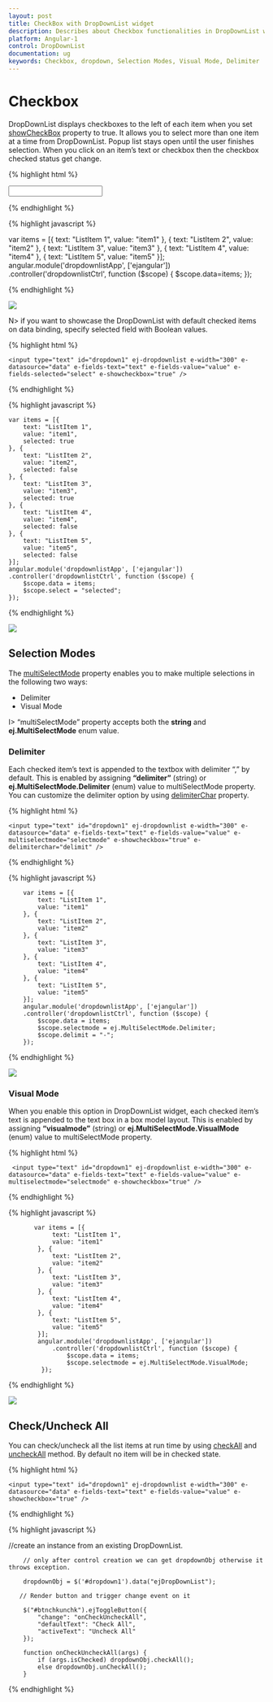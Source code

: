 ```yaml
---
layout: post
title: CheckBox with DropDownList widget 
description: Describes about Checkbox functionalities in DropDownList widget 
platform: Angular-1
control: DropDownList
documentation: ug
keywords: Checkbox, dropdown, Selection Modes, Visual Mode, Delimiter
---
```


# Checkbox

DropDownList displays checkboxes to the left of each item when you set [showCheckBox](http://help.syncfusion.com/api/js/ejdropdownlist#members:showcheckbox) property to true. It allows you to select more than one item at a time from DropDownList. Popup list stays open until the user finishes selection. When you click on an item’s text or checkbox then the checkbox checked status get change.

{% highlight html %}

  <input type="text" id="dropdown1" ej-dropdownlist e-datasource="data" e-fields-text="text" e-fields-value="value" e-showcheckbox="true" />
     
{% endhighlight %}

{% highlight javascript %}

 var items = [{
            text: "ListItem 1",
            value: "item1"
        }, {
            text: "ListItem 2",
            value: "item2"
        }, {
            text: "ListItem 3",
            value: "item3"
        }, {
            text: "ListItem 4",
            value: "item4"
        }, {
            text: "ListItem 5",
            value: "item5"
        }];
    angular.module('dropdownlistApp', ['ejangular'])
    .controller('dropdownlistCtrl', function ($scope) {
        $scope.data=items;
    });

{% endhighlight %}

![](Checkbox_images/Checkbox_img1.png)

N> if you want to showcase the DropDownList with default checked items on data binding, specify selected field with Boolean values.

{% highlight html %}

    <input type="text" id="dropdown1" ej-dropdownlist e-width="300" e-datasource="data" e-fields-text="text" e-fields-value="value" e-fields-selected="select" e-showcheckbox="true" />
     
{% endhighlight %}

{% highlight javascript %}
	
    var items = [{
        text: "ListItem 1",
        value: "item1",
        selected: true
    }, {
        text: "ListItem 2",
        value: "item2",
        selected: false
    }, {
        text: "ListItem 3",
        value: "item3",
        selected: true
    }, {
        text: "ListItem 4",
        value: "item4",
        selected: false
    }, {
        text: "ListItem 5",
        value: "item5",
        selected: false
    }];
    angular.module('dropdownlistApp', ['ejangular'])
    .controller('dropdownlistCtrl', function ($scope) {
        $scope.data = items;
        $scope.select = "selected";
    });
    
{% endhighlight %}

![](Checkbox_images/Checkbox_img2.png)

## Selection Modes

The [multiSelectMode](http://help.syncfusion.com/api/js/ejdropdownlist#members:multiselectmode) property enables you to make multiple selections in the following two ways:

* Delimiter 
* Visual Mode

I> “multiSelectMode” property accepts both the **string** and **ej.MultiSelectMode** enum value.

### Delimiter

Each checked item’s text is appended to the textbox with delimiter “,” by default. This is enabled by assigning **“delimiter”** (string) or **ej.MultiSelectMode.Delimiter** (enum) value to multiSelectMode property. You can customize the delimiter option by using [delimiterChar](http://help.syncfusion.com/api/js/ejdropdownlist#members:delimiterchar) property.

{% highlight html %}

    <input type="text" id="dropdown1" ej-dropdownlist e-width="300" e-datasource="data" e-fields-text="text" e-fields-value="value" e-multiselectmode="selectmode" e-showcheckbox="true" e-delimiterchar="delimit" />
     
{% endhighlight %}

{% highlight javascript %}
	
        var items = [{
            text: "ListItem 1",
            value: "item1"
        }, {
            text: "ListItem 2",
            value: "item2"
        }, {
            text: "ListItem 3",
            value: "item3"
        }, {
            text: "ListItem 4",
            value: "item4"
        }, {
            text: "ListItem 5",
            value: "item5"
        }];
        angular.module('dropdownlistApp', ['ejangular'])
        .controller('dropdownlistCtrl', function ($scope) {
            $scope.data = items;
            $scope.selectmode = ej.MultiSelectMode.Delimiter;
            $scope.delimit = "-";
        });	

{% endhighlight %}

![](Checkbox_images/Checkbox_img3.png)

### Visual Mode

When you enable this option in DropDownList widget, each checked item’s text is appended to the text box in a box model layout. This is enabled by assigning **“visualmode”** (string) or **ej.MultiSelectMode.VisualMode** (enum) value to multiSelectMode property.

{% highlight html %}

     <input type="text" id="dropdown1" ej-dropdownlist e-width="300" e-datasource="data" e-fields-text="text" e-fields-value="value" e-multiselectmode="selectmode" e-showcheckbox="true" />
     
{% endhighlight %}

{% highlight javascript %}
   
           var items = [{
                text: "ListItem 1",
                value: "item1"
            }, {
                text: "ListItem 2",
                value: "item2"
            }, {
                text: "ListItem 3",
                value: "item3"
            }, {
                text: "ListItem 4",
                value: "item4"
            }, {
                text: "ListItem 5",
                value: "item5"
            }];
            angular.module('dropdownlistApp', ['ejangular'])
                .controller('dropdownlistCtrl', function ($scope) {
                    $scope.data = items;
                    $scope.selectmode = ej.MultiSelectMode.VisualMode;
             });

{% endhighlight %}

![](Checkbox_images/Checkbox_img4.png)

## Check/Uncheck All

You can check/uncheck all the list items at run time by using [checkAll](http://help.syncfusion.com/api/js/ejdropdownlist#methods:checkall) and [uncheckAll](http://help.syncfusion.com/api/js/ejdropdownlist#methods:uncheckall) method. By default no item will be in checked state. 

{% highlight html %}

    <input type="text" id="dropdown1" ej-dropdownlist e-width="300" e-datasource="data" e-fields-text="text" e-fields-value="value" e-showcheckbox="true" />
     
{% endhighlight %}

{% highlight javascript %}
 
//create an instance from an existing DropDownList.

        // only after control creation we can get dropdownObj otherwise it throws exception.

        dropdownObj = $('#dropdown1').data("ejDropDownList");
		
       // Render button and trigger change event on it
	   
        $("#btnchkunchk").ejToggleButton({
            "change": "onCheckUncheckAll",
            "defaultText": "Check All",
            "activeText": "Uncheck All"
        });
		
		function onCheckUncheckAll(args) {
			if (args.isChecked) dropdownObj.checkAll();
			else dropdownObj.unCheckAll();
		}

{% endhighlight %}


